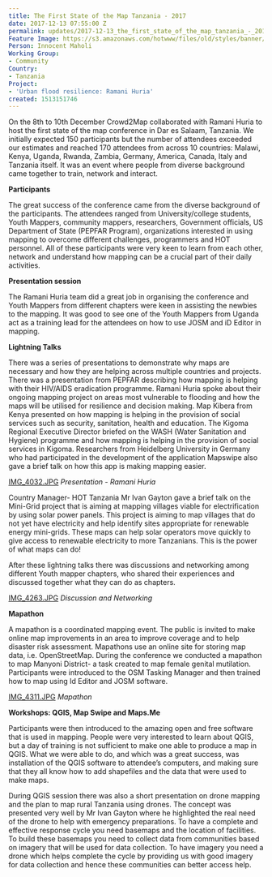 ```yaml
---
title: The First State of the Map Tanzania - 2017
date: 2017-12-13 07:55:00 Z
permalink: updates/2017-12-13_the_first_state_of_the_map_tanzania_-_2017
Feature Image: https://s3.amazonaws.com/hotwww/files/old/styles/banner/public/IMG_4336copy.jpg
Person: Innocent Maholi
Working Group:
- Community
Country:
- Tanzania
Project:
- 'Urban flood resilience: Ramani Huria'
created: 1513151746
---
```


On the 8th to 10th December Crowd2Map collaborated with Ramani Huria to host the first state of the map conference in Dar es Salaam, Tanzania. We initially expected 150 participants but the number of attendees exceeded our estimates and reached 170 attendees from across 10 countries: Malawi, Kenya, Uganda, Rwanda, Zambia, Germany, America, Canada, Italy and Tanzania itself. It was an event where people from diverse background came together to train, network and interact.

**Participants**

The great success of the conference came from the diverse background of the participants. The attendees ranged from University/college students, Youth Mappers, community mappers, researchers, Government officials, US Department of State (PEPFAR Program), organizations interested in using mapping to overcome different challenges, programmers and HOT personnel. All of these participants were very keen to learn from each other, network and understand how mapping can be a crucial part of their daily activities.

**Presentation session**

The Ramani Huria team did a great job in organising the conference and Youth Mappers from different chapters were keen in assisting the newbies to the mapping. It was good to see one of the Youth Mappers from Uganda act as a training lead for the attendees on how to use JOSM and iD Editor in mapping.

**Lightning Talks**

There was a series of presentations to demonstrate why maps are necessary and how they are helping across multiple countries and projects. There was a presentation from PEPFAR describing how mapping is helping with their HIV/AIDS eradication programme. Ramani Huria spoke about their ongoing mapping project on areas most vulnerable to flooding and how the maps will be utilised for resilience and decision making. Map Kibera from Kenya presented on how mapping is helping in the provision of social services such as security, sanitation, health and education. The Kigoma Regional Executive Director briefed on the WASH (Water Sanitation and Hygiene) programme and how mapping is helping in the provision of social services in Kigoma. Researchers from Heidelberg University in Germany who had participated in the development of the application Mapswipe also gave a brief talk on how this app is making mapping easier.

[IMG_4032.JPG](/uploads/IMG_4032.JPG)
*Presentation - Ramani Huria*

Country Manager- HOT Tanzania Mr Ivan Gayton gave a brief talk on the Mini-Grid project that is aiming at mapping villages viable for electrification by using solar power panels. This project is aiming to map villages that do not yet have electricity and help identify sites appropriate for renewable energy mini-grids. These maps can help solar operators move quickly to give access to renewable electricity to more Tanzanians. This is the power of what maps can do!

After these lightning talks there was discussions and networking among different Youth mapper chapters, who shared their experiences and discussed together what they can do as chapters.

[IMG_4263.JPG](/uploads/IMG_4263.JPG)
*Discussion and Networking*

**Mapathon**

A mapathon is a coordinated mapping event. The public is invited to make online map improvements in an area to improve coverage and to help disaster risk assessment. Mapathons use an online site for storing map data, i.e.  OpenStreetMap. During the conference we conducted a mapathon to map Manyoni District- a task created to map female genital mutilation. Participants were introduced to the OSM Tasking Manager and then trained how to map using Id Editor and JOSM software.

[IMG_4311.JPG](/uploads/IMG_4311.JPG)
*Mapathon*

**Workshops: QGIS, Map Swipe and Maps.Me**

Participants were then introduced to the amazing open and free software that is used in mapping. People were very interested to learn about QGIS, but a day of training is not sufficient to make one able to produce a map in QGIS. What we were able to do, and which was a great success, was installation of the QGIS software to attendee’s computers, and making sure that they all know how to add shapefiles and the data that were used to make maps.

During QGIS session there was also a short presentation on drone mapping and the plan to map rural Tanzania using drones. The concept was presented very well by Mr Ivan Gayton where he highlighted the real need of the drone to help with emergency preparations. To have a complete and effective response cycle you need basemaps and the location of facilities. To build these basemaps you need to collect data from communities based on imagery that will be used for data collection. To have imagery you need a drone which helps complete the cycle by providing us with good imagery for data collection and hence these communities can better access help.